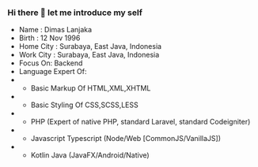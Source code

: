 ### Hi there 👋 let me introduce my self
- Name : Dimas Lanjaka 
- Birth : 12 Nov 1996 
- Home City : Surabaya, East Java, Indonesia 
- Work City : Surabaya, East Java, Indonesia
- Focus On: Backend
- Language Expert Of:
- - Basic Markup Of HTML,XML,XHTML
- - Basic Styling Of CSS,SCSS,LESS
- - PHP (Expert of native PHP, standard Laravel, standard Codeigniter)
- - Javascript Typescript (Node/Web [CommonJS/VanillaJS])
- - Kotlin Java (JavaFX/Android/Native)
<!--
**dimaslanjaka/dimaslanjaka** is a ✨ _special_ ✨ repository because its `README.md` (this file) appears on your GitHub profile.

Here are some ideas to get you started:

- 🔭 I’m currently working on ...
- 🌱 I’m currently learning ...
- 👯 I’m looking to collaborate on ...
- 🤔 I’m looking for help with ...
- 💬 Ask me about ...
- 📫 How to reach me: ...
- 😄 Pronouns: ...
- ⚡ Fun fact: ...
-->
